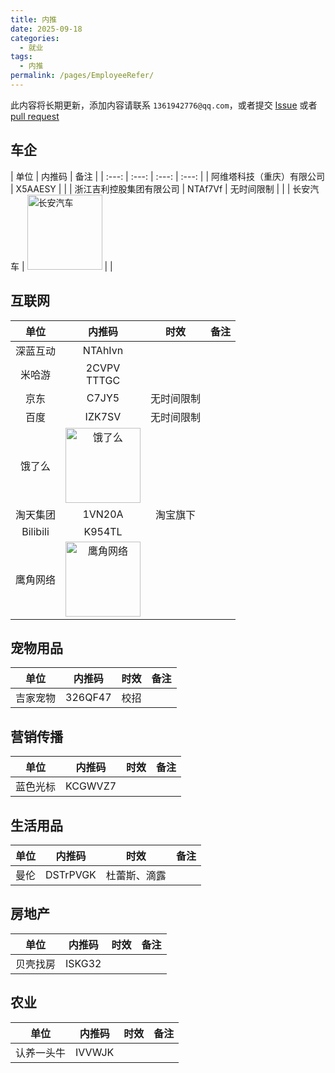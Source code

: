 ```yaml
---
title: 内推
date: 2025-09-18
categories:
  - 就业
tags:
  - 内推
permalink: /pages/EmployeeRefer/
---
```


此内容将长期更新，添加内容请联系 `1361942776@qq.com`，或者提交 [Issue](https://github.com/NCEPUwiki/NCEPUwiki/issues) 或者 [pull request](https://github.com/NCEPUwiki/NCEPUwiki/pulls)

## 车企

| 单位 | 内推码 | 备注 |
| :---: | :---: | :---: | :---: |
| 阿维塔科技（重庆）有限公司 | X5AAESY | |
| 浙江吉利控股集团有限公司 | NTAf7Vf | 无时间限制 | |
| 长安汽车 | <img src="/img/06/02/长安汽车.jpg" alt="长安汽车" width="120" /> | |

## 互联网

| 单位  | 内推码 | 时效  | 备注  |
| :---: | :----: | :---: | :---: |
| 深蓝互动 | NTAhIvn | |
| 米哈游 | 2CVPV </br> TTTGC | |
| 京东 | C7JY5 | 无时间限制 | |
| 百度 | IZK7SV | 无时间限制 | |
| 饿了么 | <img src="/img/06/02/饿了么.jpg" alt="饿了么" width="120" /> | |
| 淘天集团 | 1VN20A | 淘宝旗下 |
| Bilibili | K954TL | |
| 鹰角网络 | <img src="/img/06/02/鹰角网络.jpg" alt="鹰角网络" width="120" /> | |
## 宠物用品

| 单位  | 内推码 | 时效  | 备注  |
| :---: | :----: | :---: | :---: |
| 吉家宠物 | 326QF47 | 校招 |

## 营销传播

|   单位   | 内推码  |    时效    | 备注  |
| :------: | :-----: | :--------: | :---: |
| 蓝色光标 | KCGWVZ7 | |

## 生活用品

|   单位   | 内推码  |    时效    | 备注  |
| :------: | :-----: | :--------: | :---: |
| 曼伦 | DSTrPVGK | 杜蕾斯、滴露 |

## 房地产

| 单位  |  内推码  |    时效    |     备注     |
| :---: | :------: | :--------: | :----------: |
| 贝壳找房 | ISKG32 | |

## 农业

|   单位   | 内推码 |    时效    | 备注  |
| :------: | :----: | :--------: | :---: |
| 认养一头牛 | IVVWJK | |